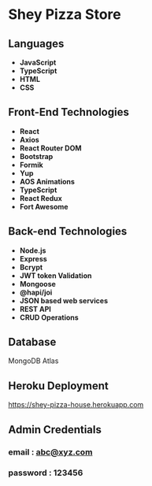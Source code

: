 # Shey Pizza Store
## Languages
* __JavaScript__
* __TypeScript__
* __HTML__
* __CSS__
## Front-End Technologies
* __React__
* __Axios__
* __React Router DOM__
* __Bootstrap__
* __Formik__
* __Yup__
* __AOS Animations__
* __TypeScript__
* __React Redux__
* __Fort Awesome__
## Back-end Technologies
* __Node.js__
* __Express__
* __Bcrypt__
* __JWT token Validation__
* __Mongoose__
* __@hapi/joi__
* __JSON based web services__
* __REST API__
* __CRUD Operations__
## Database
MongoDB Atlas
## Heroku Deployment
https://shey-pizza-house.herokuapp.com
## Admin Credentials
### email : abc@xyz.com
### password : 123456
